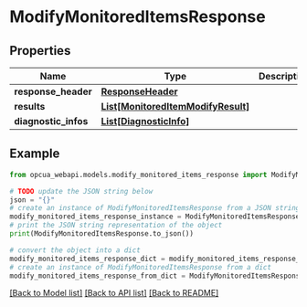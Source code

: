 # ModifyMonitoredItemsResponse


## Properties

Name | Type | Description | Notes
------------ | ------------- | ------------- | -------------
**response_header** | [**ResponseHeader**](ResponseHeader.md) |  | [optional] 
**results** | [**List[MonitoredItemModifyResult]**](MonitoredItemModifyResult.md) |  | [optional] 
**diagnostic_infos** | [**List[DiagnosticInfo]**](DiagnosticInfo.md) |  | [optional] 

## Example

```python
from opcua_webapi.models.modify_monitored_items_response import ModifyMonitoredItemsResponse

# TODO update the JSON string below
json = "{}"
# create an instance of ModifyMonitoredItemsResponse from a JSON string
modify_monitored_items_response_instance = ModifyMonitoredItemsResponse.from_json(json)
# print the JSON string representation of the object
print(ModifyMonitoredItemsResponse.to_json())

# convert the object into a dict
modify_monitored_items_response_dict = modify_monitored_items_response_instance.to_dict()
# create an instance of ModifyMonitoredItemsResponse from a dict
modify_monitored_items_response_from_dict = ModifyMonitoredItemsResponse.from_dict(modify_monitored_items_response_dict)
```
[[Back to Model list]](../README.md#documentation-for-models) [[Back to API list]](../README.md#documentation-for-api-endpoints) [[Back to README]](../README.md)


